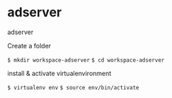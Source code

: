# adserver
adserver

Create a folder

```$ mkdir workspace-adserver```
```$ cd workspace-adserver```

install & activate virtualenvironment 

```$ virtualenv env```
```$ source env/bin/activate```






